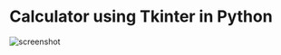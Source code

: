 # Calculator using Tkinter in Python
![screenshot](https://user-images.githubusercontent.com/73738015/110204591-cc713780-7e99-11eb-875c-f174e0f9f885.JPG)
